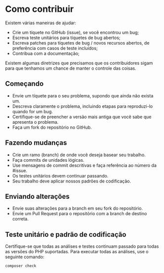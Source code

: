 # Como contribuir

Existem várias maneiras de ajudar:
* Crie um tíquete no GitHub (issue), se você encontrou um bug;
* Escreva teste unitários para tíquetes de bug abertos;
* Escreva patches para tíquetes de bug / novos recursos abertos, de preferência com casos de teste incluídos;
* Contribua com a documentação;

Existem algumas diretrizes que precisamos que os contribuidores sigam para que tenhamos um
chance de manter o controle das coisas.

## Começando

* Envie um tíquete para o seu problema, supondo que ainda não exista um.
* Descreva claramente o problema, incluindo etapas para reproduzi-lo quando for um bug.
* Certifique-se de preencher a versão mais antiga que você sabe que apresenta o problema.
* Faça um fork do repositório no GitHub.

## Fazendo mudanças

* Crie um ramo (branch) de onde você deseja basear seu trabalho.
* Faça commits de unidades lógicas.
* Use mensagens de commit descritivas e faça referência ao número da #issue.  
* Os testes unitários devem continuar passando.
* Seu trabalho deve aplicar nossos padrões de codificação.

## Enviando alterações

* Envie suas alterações para a branch em seu fork do repositório.
* Envie um Pull Request para o repositório com a branch de destino correta.

## Teste unitário e padrão de codificação
Certifique-se que todas as análises e testes continuam passado para todas as versões do PHP suportadas. Para executar todas as análises, use o seguinte comando:

```bash
composer check
```
